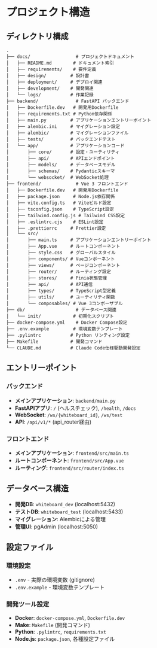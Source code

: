 # プロジェクト構造

## ディレクトリ構成

```
.
├── docs/                 # プロジェクトドキュメント
│   ├── README.md        # ドキュメント索引
│   ├── requirements/    # 要件定義
│   ├── design/         # 設計書
│   ├── deployment/     # デプロイ関連
│   ├── development/    # 開発関連
│   └── logs/           # 作業記録
├── backend/              # FastAPI バックエンド
│   ├── Dockerfile.dev   # 開発用Dockerfile
│   ├── requirements.txt # Python依存関係
│   ├── main.py         # アプリケーションエントリーポイント
│   ├── alembic.ini     # マイグレーション設定
│   ├── alembic/        # マイグレーションファイル
│   ├── tests/          # バックエンドテスト
│   └── app/            # アプリケーションコード
│       ├── core/       # 設定・ユーティリティ
│       ├── api/        # APIエンドポイント
│       ├── models/     # データベースモデル
│       ├── schemas/    # Pydanticスキーマ
│       └── websocket/  # WebSocket処理
├── frontend/             # Vue 3 フロントエンド
│   ├── Dockerfile.dev   # 開発用Dockerfile
│   ├── package.json     # Node.js依存関係
│   ├── vite.config.ts   # Viteビルド設定
│   ├── tsconfig.json    # TypeScript設定
│   ├── tailwind.config.js # Tailwind CSS設定
│   ├── .eslintrc.cjs    # ESLint設定
│   ├── .prettierrc     # Prettier設定
│   └── src/
│       ├── main.ts     # アプリケーションエントリーポイント
│       ├── App.vue     # ルートコンポーネント
│       ├── style.css   # グローバルスタイル
│       ├── components/ # Vueコンポーネント
│       ├── views/      # ページコンポーネント
│       ├── router/     # ルーティング設定
│       ├── stores/     # Pinia状態管理
│       ├── api/        # API通信
│       ├── types/      # TypeScript型定義
│       ├── utils/      # ユーティリティ関数
│       └── composables/ # Vue 3コンポーザブル
├── db/                   # データベース関連
│   └── init/            # 初期化スクリプト
├── docker-compose.yml    # Docker Compose設定
├── .env.example         # 環境変数テンプレート
├── .pylintrc           # Python リンティング設定
├── Makefile            # 開発コマンド
└── CLAUDE.md           # Claude Code仕様駆動開発設定
```

## エントリーポイント

### バックエンド
- **メインアプリケーション**: `backend/main.py`
- **FastAPIアプリ**: `/` (ヘルスチェック), `/health`, `/docs`
- **WebSocket**: `/ws/{whiteboard_id}`, `/ws/test`
- **API**: `/api/v1/*` (api_router経由)

### フロントエンド
- **メインアプリケーション**: `frontend/src/main.ts`
- **ルートコンポーネント**: `frontend/src/App.vue`
- **ルーティング**: `frontend/src/router/index.ts`

## データベース構造
- **開発DB**: `whiteboard_dev` (localhost:5432)
- **テストDB**: `whiteboard_test` (localhost:5433)
- **マイグレーション**: Alembicによる管理
- **管理UI**: pgAdmin (localhost:5050)

## 設定ファイル

### 環境設定
- `.env` - 実際の環境変数 (gitignore)
- `.env.example` - 環境変数テンプレート

### 開発ツール設定
- **Docker**: `docker-compose.yml`, `Dockerfile.dev`
- **Make**: `Makefile` (開発コマンド)
- **Python**: `.pylintrc`, `requirements.txt`
- **Node.js**: `package.json`, 各種設定ファイル
